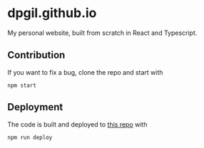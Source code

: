 # dpgil.github.io

My personal website, built from scratch in React and Typescript.

## Contribution

If you want to fix a bug, clone the repo and start with
```
npm start
```

## Deployment

The code is built and deployed to [this repo](https://github.com/dpgil/dpgil.github.io) with
```
npm run deploy
```
